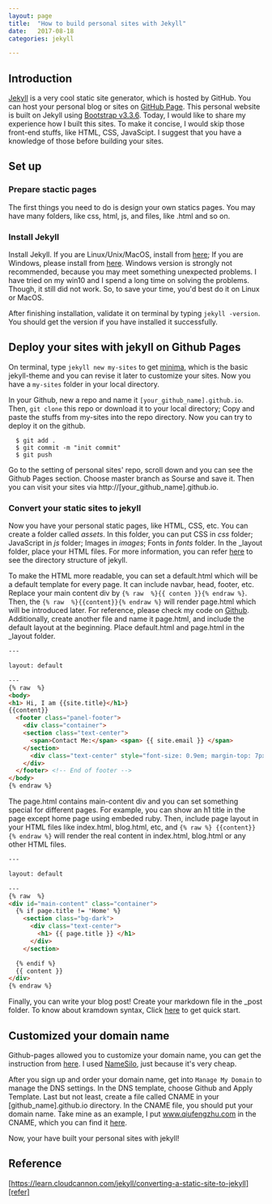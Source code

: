 ```yaml
---
layout: page
title:  "How to build personal sites with Jekyll"
date:   2017-08-18 
categories: jekyll

---
```


## Introduction

[Jekyll][jekyllrb] is a very cool static site generator, which is hosted by GitHub. You can host your personal blog or sites on [GitHub Page][gh-pages]. This personal website is built on Jekyll using [Bootstrap v3.3.6][Bootstrap]. Today, I would like to share my experience how I built this sites. To make it concise, I would skip those front-end stuffs, like HTML, CSS, JavaScipt. I suggest that you have a knowledge of those before building your sites.

## Set up

### Prepare stactic pages

The first things you need to do is design your own statics pages. You may have many folders, like css, html, js, and files, like .html and so on.

### Install Jekyll

Install Jekyll. If you are Linux/Unix/MacOS, install from [here][jk_install_linux]; If you are Windows, please install from [here][jk_install_win]. Windows version is strongly not recommended, because you may meet something unexpected problems. I have tried on my win10 and I spend a long time on solving the problems. Though, it still did not work. So, to save your time, you'd best do it on Linux or MacOS.

After finishing installation, validate it on terminal by typing ```jekyll -version```. You should get the version if you have installed it successfully.

## Deploy your sites with jekyll on Github Pages

On terminal, type ```jekyll new my-sites``` to get [minima][minima], which is the basic jekyll-theme and you can revise it later to customize your sites. Now you have a ```my-sites``` folder in your local directory. 

In your Github, new a repo and name it ```[your_github_name].github.io```. Then, ```git clone``` this repo or download it to your local directory; Copy and paste the stuffs from my-sites into the repo directory. Now you can try to deploy it on the github.

```
  $ git add .
  $ git commit -m "init commit"
  $ git push
```
Go to the setting of personal sites' repo, scroll down and you can see the Github Pages section. Choose master branch as Sourse and save it. Then you can visit your sites via http://[your_github_name].github.io.

### Convert your static sites to jekyll

Now you have your personal static pages, like HTML, CSS, etc. You can create a folder called *assets*. In this folder, you can put CSS in *css* folder; JavaScript in *js* folder; Images in *images*; Fonts in *fonts* folder. In the _layout folder, place your HTML files. For more information, you can refer [here][jekyll-structure] to see the directory structure of jekyll. 

To make the HTML more readable, you can set a default.html which will be a default template for every page. It can include navbar, head, footer, etc. Replace your main content div by ```{% raw  %}{{ conten }}{% endraw %}```. Then, the ```{% raw  %}{{content}}{% endraw %}``` will render page.html which will be introduced later. For reference, please check my code on [Github][my-sitesURL]. Additionally, create another file and name it page.html, and include the default layout at the beginning. Place default.html and page.html in the _layout folder.

```html
---

layout: default

---
{% raw  %}
<body>
<h1> Hi, I am {{site.title}</h1>}
{{content}} 
  <footer class="panel-footer">
    <div class="container">
    <section class="text-center"> 
      <span>Contact Me:</span> <span> {{ site.email }} </span> 
    </section>
      <div class="text-center" style="font-size: 0.9em; margin-top: 7px;">Copyright &copy; {{site.title}} 2017</div>
    </div>
  </footer> <!-- End of footer -->
</body>
{% endraw %} 

```
The page.html contains main-content div and you can set something special for different pages. For example, you can show an h1 title in the page except home page using embeded ruby. Then, include page layout in your HTML files like index.html, blog.html, etc, and ```{% raw %} {{content}} {% endraw %}``` will render the real content in index.html, blog.html or any other HTML files.
```html
---

layout: default

---
{% raw  %}
<div id="main-content" class="container">
  {% if page.title != 'Home' %}
    <section class="bg-dark">
      <div class="text-center"> 
        <h1> {{ page.title }} </h1>
      </div>
    </section>

  {% endif %}
  {{ content }}
</div>
{% endraw %} 
```
Finally, you can write your blog post! Create your markdown file in the _post folder. To know about kramdown syntax, Click [here][quick_refer] to get quick start.

## Customized your domain name

Github-pages allowed you to customize your domain name, you can get the instruction from [here][custom_domain]. I used [NameSilo][namesilo], just because it's very cheap. 

After you sign up and order your domain name, get into ```Manage My Domain``` to manage the DNS settings. In the DNS template, choose Github and Apply Template. Last but not least, create a file called CNAME in your [github_name].github.io directory. In the CNAME file, you should put your domain name. Take mine as an example, I put www.qiufengzhu.com in the CNAME, which you can find it [here][cname].


Now, your have built your personal sites with jekyll! 



## Reference
 [https://learn.cloudcannon.com/jekyll/converting-a-static-site-to-jekyll][refer]

[jekyllrb]:https://jekyllrb.com/
[Bootstrap]: http://blog.getbootstrap.com/2015/11/24/bootstrap-3-3-6-released/
[gh-pages]: https://pages.github.com/
[jk_install_linux]: https://jekyllrb.com/docs/installation/
[jk_install_win]: https://jekyllrb.com/docs/windows/
[minima]: https://github.com/jekyll/minima
[jekyll-structure]:https://jekyllrb.com/docs/structure/
[my-sitesURL]: https://github.com/diandians/diandians.github.io/blob/master/_layouts/default.html
[quick_refer]: https://kramdown.gettalong.org/quickref.html
[custom_domain]: https://help.github.com/articles/using-a-custom-domain-with-github-pages/
[namesilo]: https://www.namesilo.com/
[cname]: https://github.com/diandians/diandians.github.io/blob/master/CNAME
[refer]: https://learn.cloudcannon.com/jekyll/converting-a-static-site-to-jekyll/